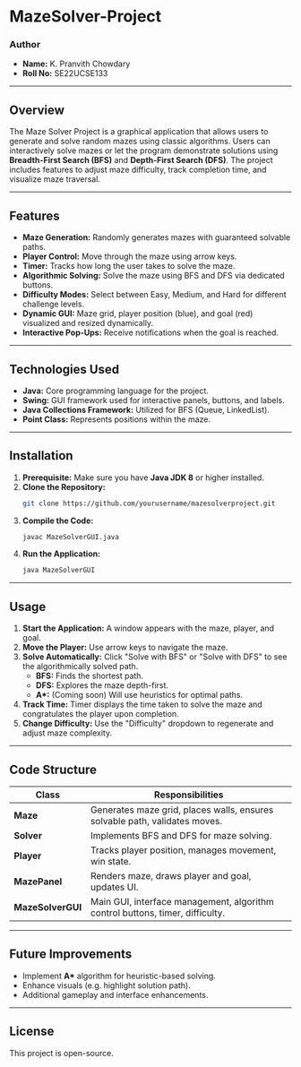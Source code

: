# MazeSolver-Project
### Author
- **Name:** K. Pranvith Chowdary
- **Roll No:** SE22UCSE133

***

## Overview

The Maze Solver Project is a graphical application that allows users to generate and solve random mazes using classic algorithms. Users can interactively solve mazes or let the program demonstrate solutions using **Breadth-First Search (BFS)** and **Depth-First Search (DFS)**. The project includes features to adjust maze difficulty, track completion time, and visualize maze traversal.

***

## Features

- **Maze Generation:** Randomly generates mazes with guaranteed solvable paths.
- **Player Control:** Move through the maze using arrow keys.
- **Timer:** Tracks how long the user takes to solve the maze.
- **Algorithmic Solving:** Solve the maze using BFS and DFS via dedicated buttons.
- **Difficulty Modes:** Select between Easy, Medium, and Hard for different challenge levels.
- **Dynamic GUI:** Maze grid, player position (blue), and goal (red) visualized and resized dynamically.
- **Interactive Pop-Ups:** Receive notifications when the goal is reached.

***

## Technologies Used

- **Java:** Core programming language for the project.
- **Swing:** GUI framework used for interactive panels, buttons, and labels.
- **Java Collections Framework:** Utilized for BFS (Queue, LinkedList).
- **Point Class:** Represents positions within the maze.

***

## Installation

1. **Prerequisite:** Make sure you have **Java JDK 8** or higher installed.
2. **Clone the Repository:**  
   ```bash
   git clone https://github.com/yourusername/mazesolverproject.git
   ```
3. **Compile the Code:**
   ```bash
   javac MazeSolverGUI.java
   ```
4. **Run the Application:**
   ```bash
   java MazeSolverGUI
   ```

***

## Usage

1. **Start the Application:** A window appears with the maze, player, and goal.
2. **Move the Player:** Use arrow keys to navigate the maze.
3. **Solve Automatically:** Click "Solve with BFS" or "Solve with DFS" to see the algorithmically solved path.
   - **BFS:** Finds the shortest path.
   - **DFS:** Explores the maze depth-first.
   - **A\*:** (Coming soon) Will use heuristics for optimal paths.
4. **Track Time:** Timer displays the time taken to solve the maze and congratulates the player upon completion.
5. **Change Difficulty:** Use the "Difficulty" dropdown to regenerate and adjust maze complexity.

***

## Code Structure

| Class                | Responsibilities                                                                 |
|----------------------|----------------------------------------------------------------------------------|
| **Maze**             | Generates maze grid, places walls, ensures solvable path, validates moves.        |
| **Solver**           | Implements BFS and DFS for maze solving.                                          |
| **Player**           | Tracks player position, manages movement, win state.                              |
| **MazePanel**        | Renders maze, draws player and goal, updates UI.                                  |
| **MazeSolverGUI**    | Main GUI, interface management, algorithm control buttons, timer, difficulty.     |

***

## Future Improvements

- Implement **A\*** algorithm for heuristic-based solving.
- Enhance visuals (e.g. highlight solution path).
- Additional gameplay and interface enhancements.

***

## License

This project is open-source. 
